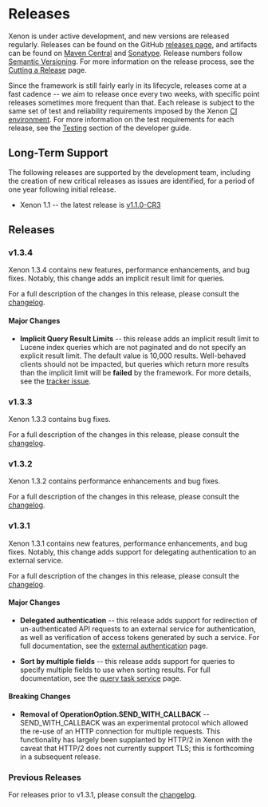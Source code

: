 # Releases

Xenon is under active development, and new versions are released regularly. Releases can be found on the GitHub [releases page](https://github.com/vmware/xenon/releases), and artifacts can be found on [Maven Central](https://repo1.maven.org/maven2/com/vmware/xenon/) and [Sonatype](https://oss.sonatype.org/content/groups/public/com/vmware/xenon/). Release numbers follow [Semantic Versioning][semver]. For more information on the release process, see the [Cutting a Release](Cutting-a-release) page.

Since the framework is still fairly early in its lifecycle, releases come at a fast cadence -- we aim to release once every two weeks, with specific point releases sometimes more frequent than that. Each release is subject to the same set of test and reliability requirements imposed by the Xenon [CI environment](Developer-Guide#ci--cd). For more information on the test requirements for each release, see the [Testing](Developer-Guide#testing) section of the developer guide.

[semver]: http://semver.org/

## Long-Term Support

The following releases are supported by the development team, including the creation of new critical releases as issues are identified, for a period of one year following initial release.

* Xenon 1.1 -- the latest release is [v1.1.0-CR3](https://github.com/vmware/xenon/releases/tag/v1.1.0-CR3-release)

## Releases

### v1.3.4

Xenon 1.3.4 contains new features, performance enhancements, and bug fixes. Notably, this change adds an implicit result limit for queries.

For a full description of the changes in this release, please consult the [changelog](https://github.com/vmware/xenon/blob/master/CHANGELOG.md#134).

#### Major Changes

* **Implicit Query Result Limits** -- this release adds an implicit result limit to Lucene index queries which are not paginated and do not specify an explicit result limit. The default value is 10,000 results. Well-behaved clients should not be impacted, but queries which return more results than the implicit limit will be **failed** by the framework. For more details, see the [tracker issue](https://www.pivotaltracker.com/story/show/130467457).

### v1.3.3

Xenon 1.3.3 contains bug fixes.

For a full description of the changes in this release, please consult the [changelog](https://github.com/vmware/xenon/blob/master/CHANGELOG.md#133).

### v1.3.2

Xenon 1.3.2 contains performance enhancements and bug fixes.

For a full description of the changes in this release, please consult the [changelog](https://github.com/vmware/xenon/blob/master/CHANGELOG.md#132).

### v1.3.1

Xenon 1.3.1 contains new features, performance enhancements, and bug fixes. Notably, this change adds support for delegating authentication to an external service.

For a full description of the changes in this release, please consult the [changelog](https://github.com/vmware/xenon/blob/master/CHANGELOG.md#131).

#### Major Changes

* **Delegated authentication** -- this release adds support for redirection of un-authenticated API requests to an external service for authentication, as well as verification of access tokens generated by such a service. For full documentation, see the [external authentication](External-Authentication) page.

* **Sort by multiple fields** -- this release adds support for queries to specify multiple fields to use when sorting results. For full documentation, see the [query task service](QueryTaskService#sorting-results) page.

#### Breaking Changes

* **Removal of OperationOption.SEND_WITH_CALLBACK** -- SEND_WITH_CALLBACK was an experimental protocol which allowed the re-use of an HTTP connection for multiple requests. This functionality has largely been supplanted by HTTP/2 in Xenon with the caveat that HTTP/2 does not currently support TLS; this is forthcoming in a subsequent release.

### Previous Releases

For releases prior to v1.3.1, please consult the [changelog](https://github.com/vmware/xenon/blob/master/CHANGELOG.md).
